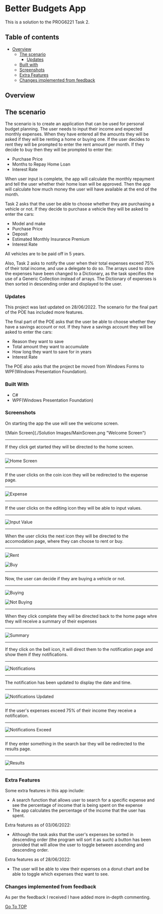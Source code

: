 # Better Budgets App<a name="TOP"></a>

This is a solution to the PROG6221 Task 2.

## Table of contents

- [Overview](#overview)
  - [The scenario](#the-scenario)
      - [Updates](#updates)
  - [Built with](#built-with)
  - [Screenshots](#screenshots)
  - [Extra Features](#extra-features)
  - [Changes implemented from feedback](#changes-implemented-from-feedback)


## Overview

## The scenario

The scenario is to create an application that can be used for personal
budget planning. The user needs to input their income and expected monthly expenses. 
When they have entered all the amounts they will be asked if they will be renting a home or buying one.
If the user decides to rent they will be prompted to enter the rent amount per month.
If they decide to buy then they will be prompted to enter the: 
 - Purchase Price
 - Months to Repay Home Loan
 - Interest Rate
 
When user input is complete, the app will calculate the monthly repayment and tell the user whether their home loan will be approved.
Then the app will calculate how much money the user will have available at the end of the month.

Task 2 asks that the user be able to choose whether they are purchasing a vehicle or not. If they decide to purchase a vehicle they will be asked to enter the cars:
 - Model and make
 - Purchase Price
 - Deposit
 - Estimated Monthly Insurance Premium
 - Interest Rate

All vehicles are to be paid off in 5 years.

Also, Task 2 asks to notify the user when their total expenses exceed 75% of their total income, and use a delegate to do so. 
The arrays used to store the expenses have been changed to a Dictionary, as the task specifies the use of a Generic Collection instead of arrays.
The Dictionary of expenses is then sorted in descending order and displayed to the user.


### Updates

This project was last updated on 28/06/2022. The scenario for the final part of the POE has included more features.

The final part of the POE asks that the user be able to choose whether they have a savings account or not. If they have a savings account they will be asked to enter the cars:
 - Reason they want to save
 - Total amount they want to accumulate
 - How long they want to save for in years
 - Interest Rate
 
 The POE also asks that the project be moved from Windows Forms to WPF(Windows Presentation Foundation).

### Built With
  
  - C#
  - WPF(Windows Presentation Foundation)

### Screenshots

On starting the app the use will see the welcome screen.

![Main Screen](./Solution Images/MainScreen.png "Welcome Screen")

- - - -
If they click get started they will be directed to the home screen.
- - - -
![Home Screen](./SolutionImages/Home.png "Home Screen")

- - - -
If the user clicks on the coin icon they will be redirected to the expense page.
- - - -
 ![Expense](./SolutionImages/Expense.png "Expense Screen")
 
- - - -
 If the user clicks on the editing icon they will be able to input values.
 - - - -
 ![Input Value](./SolutionImages/EditExpense.png "Editing Values")
 
 - - - -
When the user clicks the next icon they will be directed to the accomodation page, 
where they can choose to rent or buy.
- - - -
 ![Rent](./SolutionImages/Renting.png "Renting Screen")
 
 ![Buy](./SolutionImages/Buying.png "Buying Screen")
 
- - - - 
Now, the user can decide if they are buying a vehicle or not.
- - - -
 ![Buying](./SolutionImages/BuyVehicle.png "Buying Vehicle Screen")
 
 ![Not Buying](./SolutionImages/NoVehicle.png "Not Buying Vehicle Screen")
 
- - - - 
 When they click complete they will be directed back to the home page whre they will receive a summary of their expenses
- - - - 
  ![Summary](./SolutionImages/Summary.png "Summary")
  


  


- - - -
  If they click on the bell icon, it will direct them to the notification page and show them if they notifications.
- - - -   
  ![Notifications](./SolutionImages/BellIcon.png "Notification Screen")


- - - -
  The notification has been updated to display the date and time.
- - - -
  ![Notifications Updated](./SolutionImages/UpdatedNotification.png "Notification Screen Updated")


- - - -
  If the user's expenses exceed 75% of their income they receive a notification.
- - - -
  ![Notifications Exceed](./SolutionImages/Exceeds75Notif.png "User's expenses exceed 75% of Income Notification")

- - - -
  If they enter something in the search bar they will be redirected to the results page.
- - - -   
  ![Results](./SolutionImages/searchResults.png "Search Results")
  
- - - -
  
### Extra Features
  
  Some extra features in this app include:
  - A search function that allows user to search for a specific expense and see the percentage of income that is being spent on the expense
  - The app calculates the percentage of the income that the user has spent.

  Extra features as of 03/06/2022:   
   - Although the task asks that the user's expenses be sorted in descending order (the program will sort it as such) a button has been provided that will allow the        user to toggle between ascending and descending order.

  Extra features as of 28/06/2022:   
   - The user will be able to view their expenses on a donut chart and be able to toggle which expenses thez want to see.
  
### Changes implemented from feedback

As per the feedback I received I have added more in-depth commenting.

[Go To TOP](#TOP)
